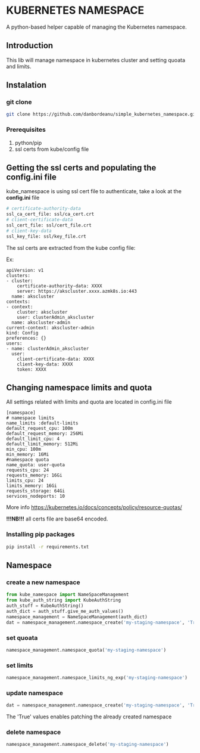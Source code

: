 # KUBERNETES NAMESPACE

A python-based helper capable of managing the Kubernetes namespace.

## Introduction

This lib will manage namespace in kubernetes cluster and setting quoata and limits.

## Instalation

### git clone

```bash
git clone https://github.com/danbordeanu/simple_kubernetes_namespace.git
```
### Prerequisites

1. python/pip
2. ssl certs from kube/config file

## Getting the ssl certs and populating the config.ini file

kube_namespace is using ssl cert file to authenticate, take a look at the __config.ini__ file

```bash
# certificate-authority-data
ssl_ca_cert_file: ssl/ca_cert.crt
# client-certificate-data
ssl_cert_file: ssl/cert_file.crt
# client-key-data
ssl_key_file: ssl/key_file.crt
```

The ssl certs are extracted from the kube config file:

Ex:

```
apiVersion: v1
clusters:
- cluster:
    certificate-authority-data: XXXX
    server: https://akscluster.xxxx.azmk8s.io:443
  name: akscluster
contexts:
- context:
    cluster: akscluster
    user: clusterAdmin_akscluster
  name: akscluster-admin
current-context: akscluster-admin
kind: Config
preferences: {}
users:
- name: clusterAdmin_akscluster
  user:
    client-certificate-data: XXXX
    client-key-data: XXXX
    token: XXXX

```

## Changing namespace limits and quota

All settings related with limits and quota are located in config.ini file

```
[namespace]
# namespace limits
name_limits :default-limits
default_request_cpu: 100m
default_request_memory: 256Mi
default_limit_cpu: 4
default_limit_memory: 512Mi
min_cpu: 100m
min_memory: 16Mi
#namespace quota
name_quota: user-quota
requests_cpu: 24
requests_memory: 16Gi
limits_cpu: 24
limits_memory: 16Gi
requests_storage: 64Gi
services_nodeports: 10
```

More info https://kubernetes.io/docs/concepts/policy/resource-quotas/

__!!!NB!!!__ all certs file are base64 encoded.

### Installing pip packages

```bash
pip install -r requirements.txt
```


## Namespace

### create a new namespace

```python
from kube_namespace import NameSpaceManagement
from kube_auth_string import KubeAuthString
auth_stuff = KubeAuthString()
auth_dict = auth_stuff.give_me_auth_values()
namespace_management = NameSpaceManagement(auth_dict)
dat = namespace_management.namespace_create('my-staging-namespace', 'True')
```

### set quoata

```python
namespace_management.namespace_quota('my-staging-namespace')
```

### set limits

```python
namespace_management.namespace_limits_ng_exp('my-staging-namespace')
```

### update namespace

```python
dat = namespace_management.namespace_create('my-staging-namespace', 'True')
```

The 'True' values enables patching the already created namespace

### delete namespace

```python
namespace_management.namespace_delete('my-staging-namespace')
```

